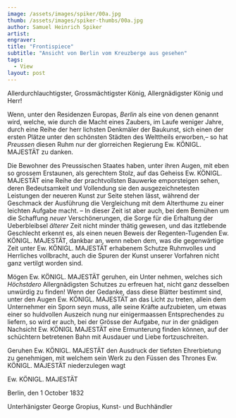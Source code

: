 ```yaml
---
image: /assets/images/spiker/00a.jpg
thumb: /assets/images/spiker-thumbs/00a.jpg
author: Samuel Heinrich Spiker
artist: 
engraver: 
title: "Frontispiece"
subtitle: "Ansicht von Berlin vom Kreuzberge aus gesehen"
tags:
  - View
layout: post
---
```

Allerdurchlauchtigster,
Grossmächtigster König,
Allergnädigster König und Herr!

Wenn, unter den Residenzen Europas, _Berlin_ als eine von denen genannt wird, welche, wie durch die Macht eines Zaubers, im Laufe weniger Jahre, durch eine Reihe der herr lichsten Denkmäler der Baukunst, sich einen der ersten Plätze unter den schönsten Städten des Welttheils erworben,– so hat _Preussen_ diesen Ruhm nur der glorreichen Regierung Ew. KÖNIGL. MAJESTÄT zu danken.

Die Bewohner des Preussischen Staates haben, unter ihren Augen, mit eben so grossem Erstaunen, als gerechtem Stolz, auf das Geheiss Ew. KÖNIGL. MAJESTÄT eine Reihe der prachtvollsten Bauwerke emporsteigen sehen, deren Bedeutsamkeit und Vollendung sie den ausgezeichnetesten Leistungen der neueren Kunst zur Seite stehen lässt, während der Geschmack der Ausführung die Vergleichung mit dem Alterthume zu einer leichten Aufgabe macht. – In dieser Zeit ist aber auch, bei dem Bemühen um die Schaffung *neuer* Verschönerungen, die Sorge für die Erhaltung der Ueberbleibsel *älterer* Zeit nicht minder thätig gewesen, und das itztlebende Geschlecht erkennt es, als einen neuen Beweis der Regenten-Tugenden Ew. KÖNIGL. MAJESTÄT, dankbar an, wenn neben dem, was die gegenwärtige Zeit unter Ew. KÖNIGL. MAJESTÄT erhabenem Schutze Ruhmvolles und Herrliches vollbracht, auch die Spuren der Kunst unserer Vorfahren nicht ganz vertilgt worden sind.

Mögen Ew. KÖNIGL. MAJESTÄT geruhen, ein Unter nehmen, welches sich *Höchstdero* Allergnädigsten Schutzes zu erfreuen hat, nicht ganz desselben unwürdig zu finden! Wenn der Gedanke, dass diese Blätter bestimmt sind, unter den Augen Ew. KÖNIGL. MAJESTÄT an das Licht zu treten, allein dem Unternehmer ein Sporn seyn muss, alle seine Kräfte aufzubieten, um etwas einer so huldvollen Auszeich nung nur einigermaassen Entsprechendes zu liefern, so wird er auch, bei der Grösse der Aufgabe, nur in der gnädigen Nachsicht Ew. KÖNIGL MAJESTÄT eine Ermunterung finden können, auf der schüchtern betretenen Bahn mit Ausdauer und Liebe fortzuschreiten.

Geruhen Ew. KÖNIGL. MAJESTÄT den Ausdruck der tiefsten Ehrerbietung zu genehmigen, mit welchem sein Werk zu den Füssen des Thrones Ew. KÖNIGL. MAJESTÄT niederzulegen wagt

Ew. KÖNIGL. MAJESTÄT

Berlin, den 1 October 1832

Unterhänigster
George Gropius, Kunst- und Buchhändler